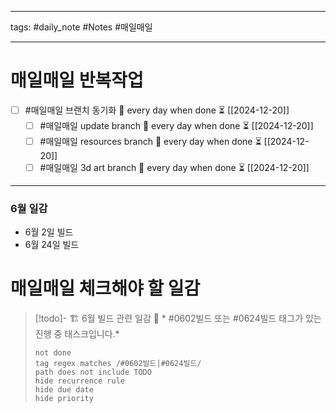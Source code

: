 
--------

tags: #daily_note  #Notes #매일매일

---  
# 매일매일 반복작업 
- [ ] #매일매일 브랜치 동기화 🔁 every day when done ⏳ [[2024-12-20]] 
	- [ ] #매일매일 update branch  🔁 every day when done ⏳ [[2024-12-20]]
	- [ ] #매일매일 resources branch  🔁 every day when done ⏳ [[2024-12-20]]
	- [ ] #매일매일 3d art branch  🔁 every day when done ⏳ [[2024-12-20]]

--------

### 6월 일감
 - 6월 2일 빌드
 - 6월 24일 빌드



# 매일매일 체크해야 할 일감


> [!todo]- 🏗️ 6월 빌드 관련 일감
> 📌 * #0602빌드  또는 #0624빌드 태그가 있는 진행 중 태스크입니다.*
>
> ```tasks
> not done
> tag regex matches /#0602빌드|#0624빌드/
> path does not include TODO
> hide recurrence rule
> hide due date
> hide priority
> ```
